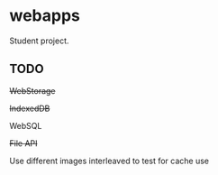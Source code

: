 webapps
=======

Student project.

TODO
----

~~WebStorage~~

~~IndexedDB~~

WebSQL

~~File API~~

Use different images interleaved to test for cache use